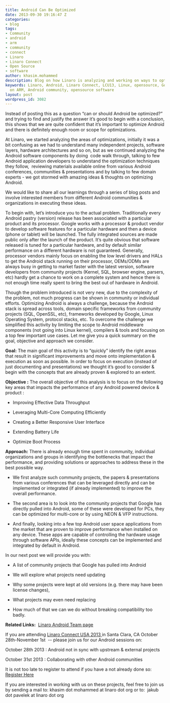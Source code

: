 ```yaml
---
title: Android Can Be Optimized
date: 2013-09-30 19:16:47 Z
categories:
- blog
tags:
- Community
- android
- arm
- community
- connect
- Linaro
- Linaro Connect
- Open Source
- software
author: khasim.mohammed
description: Blog on how Linaro is analyzing and working on ways to optimize Android.
keywords: Linaro, Android, Linaro Connect, LCU13, Linux, opensource, Google, Linux
  on ARM, Android community, opensource software
layout: post
wordpress_id: 3082
---
```


Instead of posting this as a question “can or should Android be optimized?” and trying to find and justify the answer it’s good to begin with a conclusion, this shows that we are quite confident that it’s important to optimize Android and there is definitely enough room or scope for optimizations.

At Linaro, we started analyzing the areas of optimizations, initially it was a bit confusing as we had to understand many independent projects, software layers, hardware architectures and so on, but as we continued analyzing the Android software components by doing  code walk through, talking to few Android application developers to understand the optimization techniques they follow,  reviewing materials available online from various Android conferences, communities & presentations and by talking to few domain experts - we got stormed with amazing ideas & thoughts on optimizing Android.

We would like to share all our learnings through a series of blog posts and involve interested members from different Android communities & organizations in executing these ideas.


To begin with, let’s introduce you to the actual problem. Traditionally every Android pastry (version) release has been associated with a particular product and its processor. Google works with a processor & product vendor to develop software features for a particular hardware and then a device (phone or tablet) will be launched. The fully integrated sources are made public only after the launch of the product. It’s quite obvious that software released is tuned for a particular hardware, and by default similar performance on a different hardware is not guaranteed. Generally, processor vendors mainly focus on enabling the low level drivers and HALs to get the Android stack running on their processor, OEMs/ODMs are always busy in getting to market faster with the latest version, software developers from community projects (Kernel, SQL, browser engine, parsers, etc) hardly get a chance to work on a complete system and hence there is not enough time really spent to bring the best out of hardware in Android.

Though the problem introduced is not very new, due to the complexity of the problem, not much progress can be shown in community or individual efforts. Optimizing Android is always a challenge, because the Android stack is spread across tools, domain specific frameworks from community projects (SQL, OpenSSL, etc), frameworks developed by Google, Linux Operating System, protocol stacks, etc. To overcome the challenge we simplified this activity by limiting the scope to Android middleware components (not going into Linux kernel), compilers & tools and focusing on a top few important use cases. Let me give you a quick summary on the goal, objective and approach we consider.

**Goal:** The main goal of this activity is to “quickly” identify the right areas that result in significant improvements and move onto implementation & execution as soon as possible. In order to focus on execution (instead of just documenting and presentations) we thought it’s good to consider & begin with the concepts that are already proven & explored to an extent.

**Objective :** The overall objective of this analysis is to focus on the following key areas that impacts the performance of any Android powered device & product :


  * Improving Effective Data Throughput

  * Leveraging Multi-Core Computing Efficiently
  
  * Creating a Better Responsive User Interface

  * Extending Battery Life

  * Optimize Boot Process

**Approach:** There is already enough time spent in community, individual organizations and groups in identifying the bottlenecks that impact the performance, and providing solutions or approaches to address these in the best possible way.

  * We first analyze such community projects, the papers & presentations from various conferences that can be leveraged directly and can be implemented or integrated (if already implemented) to improve the overall   performance.
  
  * The second area is to look into the community projects that Google has directly pulled into Android, some of these were developed for PCs, they can be optimized for multi-core or by using NEON & VFP instructions.

  * And finally, looking into a few top Android user space applications from the market that are proven to improve performance when installed on any device. These apps are capable of controlling the hardware usage through software APIs, ideally these concepts can be implemented and integrated by default in Android.

In our next post we will provide you with:

  * A list of community projects that Google has pulled into Android

  * We will explore what projects need updating
  
  * Why some projects were kept at old versions (e.g. there may have been license changes),

  * What projects may even need replacing

  * How much of that we can we do without breaking compatibility too badly.

**Related Links:**  [Linaro Android Team page](/groups/lmg/)

If you are attending [Linaro Connect USA 2013 ](http://connect.linaro.org/lcu13/)in Santa Clara, CA October 28th-November 1st  -- please join us for our Android sessions on:

October 28th 2013 : Android not in sync with upstream & external projects

October 31st 2013 : Collaborating with other Android communities

It is not too late to register to attend if you have a not already done so:  [Register Here](http://linaroconnect-lcu13.eventbrite.co.uk/)

If you are interested in working with us on these projects, feel free to join us by sending a mail to: khasim dot mohammed at linaro dot org or to:  jakub dot pavelek at linaro dot org